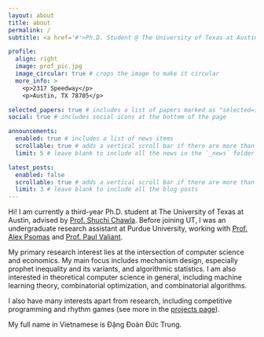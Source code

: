 ```yaml
---
layout: about
title: about
permalink: /
subtitle: <a href='#'>Ph.D. Student @ The University of Texas at Austin</a>.

profile:
  align: right
  image: prof_pic.jpg
  image_circular: true # crops the image to make it circular
  more_info: >
    <p>2317 Speedway</p>
    <p>Austin, TX 78705</p>

selected_papers: true # includes a list of papers marked as "selected={true}"
social: true # includes social icons at the bottom of the page

announcements:
  enabled: true # includes a list of news items
  scrollable: true # adds a vertical scroll bar if there are more than 3 news items
  limit: 5 # leave blank to include all the news in the `_news` folder

latest_posts:
  enabled: false
  scrollable: true # adds a vertical scroll bar if there are more than 3 new post items
  limit: 3 # leave blank to include all the blog posts
---
```


Hi! I am currently a third-year Ph.D. student at The University of Texas at Austin, advised by [Prof. Shuchi Chawla](https://www.cs.utexas.edu/~shuchi/). Before joining UT, I was an undergraduate research assistant at Purdue University, working with [Prof. Alex Psomas](https://www.alexpsomas.com/) and [Prof. Paul Valiant](https://www.cs.purdue.edu/homes/pvaliant/).

My primary research interest lies at the intersection of computer science and economics. My main focus includes mechanism design, especially prophet inequality and its variants, and algorithmic statistics. I am also interested in theoretical computer science in general, including machine learning theory, combinatorial optimization, and combinatorial algorithms.

I also have many interests apart from research, including competitive programming and rhythm games (see more in the [projects page](/projects/)).

My full name in Vietnamese is Đặng Đoàn Đức Trung.
